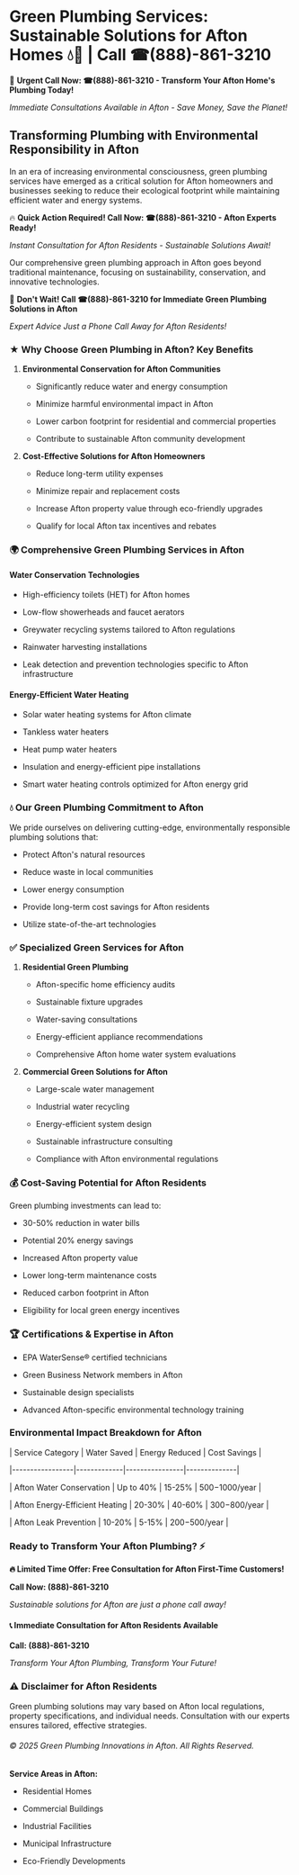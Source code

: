 # Green Plumbing Services: Sustainable Solutions for Afton Homes 💧🌿 | Call ☎(888)-861-3210

🚨 **Urgent Call Now: ☎(888)-861-3210 - Transform Your Afton Home's Plumbing Today!**
*Immediate Consultations Available in Afton - Save Money, Save the Planet!*

## Transforming Plumbing with Environmental Responsibility in Afton

In an era of increasing environmental consciousness, green plumbing services have emerged as a critical solution for Afton homeowners and businesses seeking to reduce their ecological footprint while maintaining efficient water and energy systems. 

🔥 **Quick Action Required! Call Now: ☎(888)-861-3210 - Afton Experts Ready!**
*Instant Consultation for Afton Residents - Sustainable Solutions Await!*

Our comprehensive green plumbing approach in Afton goes beyond traditional maintenance, focusing on sustainability, conservation, and innovative technologies.

🚨 **Don't Wait! Call ☎(888)-861-3210 for Immediate Green Plumbing Solutions in Afton**
*Expert Advice Just a Phone Call Away for Afton Residents!*

### ★ Why Choose Green Plumbing in Afton? Key Benefits

1. **Environmental Conservation for Afton Communities** 
   - Significantly reduce water and energy consumption
   - Minimize harmful environmental impact in Afton
   - Lower carbon footprint for residential and commercial properties
   - Contribute to sustainable Afton community development

2. **Cost-Effective Solutions for Afton Homeowners** 
   - Reduce long-term utility expenses
   - Minimize repair and replacement costs
   - Increase Afton property value through eco-friendly upgrades
   - Qualify for local Afton tax incentives and rebates

### 🌍 Comprehensive Green Plumbing Services in Afton

#### Water Conservation Technologies
- High-efficiency toilets (HET) for Afton homes
- Low-flow showerheads and faucet aerators
- Greywater recycling systems tailored to Afton regulations
- Rainwater harvesting installations
- Leak detection and prevention technologies specific to Afton infrastructure

#### Energy-Efficient Water Heating
- Solar water heating systems for Afton climate
- Tankless water heaters
- Heat pump water heaters
- Insulation and energy-efficient pipe installations
- Smart water heating controls optimized for Afton energy grid

### 💧 Our Green Plumbing Commitment to Afton

We pride ourselves on delivering cutting-edge, environmentally responsible plumbing solutions that:
- Protect Afton's natural resources
- Reduce waste in local communities
- Lower energy consumption
- Provide long-term cost savings for Afton residents
- Utilize state-of-the-art technologies

### ✅ Specialized Green Services for Afton

1. **Residential Green Plumbing**
   - Afton-specific home efficiency audits
   - Sustainable fixture upgrades
   - Water-saving consultations
   - Energy-efficient appliance recommendations
   - Comprehensive Afton home water system evaluations

2. **Commercial Green Solutions for Afton**
   - Large-scale water management
   - Industrial water recycling
   - Energy-efficient system design
   - Sustainable infrastructure consulting
   - Compliance with Afton environmental regulations

### 💰 Cost-Saving Potential for Afton Residents

Green plumbing investments can lead to:
- 30-50% reduction in water bills
- Potential 20% energy savings
- Increased Afton property value
- Lower long-term maintenance costs
- Reduced carbon footprint in Afton
- Eligibility for local green energy incentives

### 🏆 Certifications & Expertise in Afton

- EPA WaterSense® certified technicians
- Green Business Network members in Afton
- Sustainable design specialists
- Advanced Afton-specific environmental technology training

### Environmental Impact Breakdown for Afton

| Service Category | Water Saved | Energy Reduced | Cost Savings |
|-----------------|-------------|----------------|--------------|
| Afton Water Conservation | Up to 40% | 15-25% | $500-$1000/year |
| Afton Energy-Efficient Heating | 20-30% | 40-60% | $300-$800/year |
| Afton Leak Prevention | 10-20% | 5-15% | $200-$500/year |

### Ready to Transform Your Afton Plumbing? ⚡

**🔥 Limited Time Offer: Free Consultation for Afton First-Time Customers!**

**Call Now: (888)-861-3210**
*Sustainable solutions for Afton are just a phone call away!*

#### 📞 Immediate Consultation for Afton Residents Available

**Call: (888)-861-3210**
*Transform Your Afton Plumbing, Transform Your Future!*

### ⚠️ Disclaimer for Afton Residents

Green plumbing solutions may vary based on Afton local regulations, property specifications, and individual needs. Consultation with our experts ensures tailored, effective strategies.

###### © 2025 Green Plumbing Innovations in Afton. All Rights Reserved.

**Service Areas in Afton:** 
- Residential Homes
- Commercial Buildings
- Industrial Facilities
- Municipal Infrastructure
- Eco-Friendly Developments